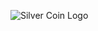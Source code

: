 ![Silver Coin Logo](https://raw.githubusercontent.com/hebishmax/SilverCoin.fc./main/silver_coin_logopng.png)
